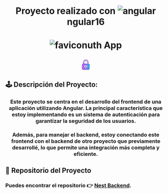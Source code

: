  # <p align="center"> Proyecto realizado con ![angular](https://user-images.githubusercontent.com/71487857/212993270-3cf1454e-f0d7-4164-bc01-20d5fe6469cd.png)ngular16</p> 

  # <p align="center"> ![favicon](https://github.com/CinTutuDev/authApp/assets/71487857/4f1c8825-90fd-4056-b98a-4305273b133d)uth App</p> 
 <p align="center"> 
 <img src="src/assets/images\acceso.png" width="6%">
</p>
 
 
## 🕹 Descripción del Proyecto:
### <p align="center"> Este proyecto se centra en el desarrollo del frontend de una aplicación utilizando Angular. La principal característica que estoy implementando es un sistema de autenticación para garantizar la seguridad de los usuarios.
### <p align="center">Además, para manejar el backend, estoy conectando este frontend con el backend de otro proyecto que previamente desarrollé, lo que permite una integración más completa y eficiente. </p>

## 🎱 Repositorio del Proyecto

### Puedes encontrar el repositorio 👉  [Nest Backend](https://github.com/CinTutuDev/nest-backend).

